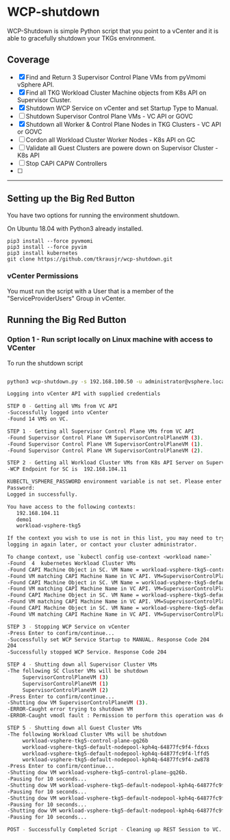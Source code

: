 # WCP-shutdown
WCP-Shutdown is simple Python script that you point to a vCenter and it is able to gracefully shutdown your TKGs environment.

##  Coverage

  - [x] Find and Return 3 Supervisor Control Plane VMs from pyVmomi vSphere API.
  - [x] Find all TKG Workload Cluster Machine objects from K8s API on Supervisor Cluster.
  - [x] Shutdown WCP Service on vCenter and set Startup Type to Manual.
  - [ ] Shutdown Supervisor Control Plane VMs - VC API or GOVC
  - [x] Shutdown all Worker & Control Plane Nodes in TKG Clusters - VC API or GOVC
  - [ ] Cordon all Workload Cluster Worker Nodes - K8s API on GC
  - [ ] Validate all Guest Clusters are powere down on Supervisor Cluster - K8s API
  - [ ] Stop CAPI CAPW Controllers
  - [ ] 
  ---

## Setting up the Big Red Button
You have two options for running the environment shutdown. 

On Ubuntu 18.04 with Python3 already installed.
```
pip3 install --force pyvmomi
pip3 install --force pyvim
pip3 install kubernetes
git clone https://github.com/tkrausjr/wcp-shutdown.git
```

### vCenter Permissions
You must run the script with a User that is a member of the "ServiceProviderUsers" Group in vCenter.

## Running the Big Red Button

### Option 1 - Run script locally on Linux machine with access to VCenter

To run the shutdown script
``` bash

python3 wcp-shutdown.py -s 192.168.100.50 -u administrator@vsphere.local -p VMware1!                                                                 ─╯

Logging into vCenter API with supplied credentials

STEP 0 - Getting all VMs from VC API
-Successfully logged into vCenter
-Found 14 VMS on VC.

STEP 1 - Getting all Supervisor Control Plane VMs from VC API
-Found Supervisor Control Plane VM SupervisorControlPlaneVM (3).
-Found Supervisor Control Plane VM SupervisorControlPlaneVM (1).
-Found Supervisor Control Plane VM SupervisorControlPlaneVM (2).

STEP 2 - Getting all Workload Cluster VMs from K8s API Server on Supervisor Cluster
-WCP Endpoint for SC is  192.168.104.11

KUBECTL_VSPHERE_PASSWORD environment variable is not set. Please enter the password below
Password:
Logged in successfully.

You have access to the following contexts:
   192.168.104.11
   demo1
   workload-vsphere-tkg5

If the context you wish to use is not in this list, you may need to try
logging in again later, or contact your cluster administrator.

To change context, use `kubectl config use-context <workload name>`
-Found  4  kubernetes Workload Cluster VMs
-Found CAPI Machine Object in SC. VM Name = workload-vsphere-tkg5-control-plane-gq26b
-Found VM matching CAPI Machine Name in VC API. VM=SupervisorControlPlaneVM (2).
-Found CAPI Machine Object in SC. VM Name = workload-vsphere-tkg5-default-nodepool-kph4q-64877fc9f4-fdxxs
-Found VM matching CAPI Machine Name in VC API. VM=SupervisorControlPlaneVM (2).
-Found CAPI Machine Object in SC. VM Name = workload-vsphere-tkg5-default-nodepool-kph4q-64877fc9f4-lffd5
-Found VM matching CAPI Machine Name in VC API. VM=SupervisorControlPlaneVM (2).
-Found CAPI Machine Object in SC. VM Name = workload-vsphere-tkg5-default-nodepool-kph4q-64877fc9f4-zw878
-Found VM matching CAPI Machine Name in VC API. VM=SupervisorControlPlaneVM (2).

STEP 3 - Stopping WCP Service on vCenter
-Press Enter to confirm/continue...
-Successfully set WCP Service Startup to MANUAL. Response Code 204
204
-Successfully stopped WCP Service. Response Code 204

STEP 4 - Shutting down all Supervisor Cluster VMs
-The following SC Cluster VMs will be shutdown
	 SupervisorControlPlaneVM (3)
	 SupervisorControlPlaneVM (1)
	 SupervisorControlPlaneVM (2)
-Press Enter to confirm/continue...
-Shutting dow VM SupervisorControlPlaneVM (3).
-ERROR-Caught error trying to shutdown VM
-ERROR-Caught vmodl fault : Permission to perform this operation was denied.

STEP 5 - Shutting down all Guest Cluster VMs
-The following Workload Cluster VMs will be shutdown
	 workload-vsphere-tkg5-control-plane-gq26b
	 workload-vsphere-tkg5-default-nodepool-kph4q-64877fc9f4-fdxxs
	 workload-vsphere-tkg5-default-nodepool-kph4q-64877fc9f4-lffd5
	 workload-vsphere-tkg5-default-nodepool-kph4q-64877fc9f4-zw878
-Press Enter to confirm/continue...
-Shutting dow VM workload-vsphere-tkg5-control-plane-gq26b.
-Pausing for 10 seconds...
-Shutting dow VM workload-vsphere-tkg5-default-nodepool-kph4q-64877fc9f4-fdxxs.
-Pausing for 10 seconds...
-Shutting dow VM workload-vsphere-tkg5-default-nodepool-kph4q-64877fc9f4-lffd5.
-Pausing for 10 seconds...
-Shutting dow VM workload-vsphere-tkg5-default-nodepool-kph4q-64877fc9f4-zw878.
-Pausing for 10 seconds...

POST - Successfully Completed Script - Cleaning up REST Session to VC.


```



